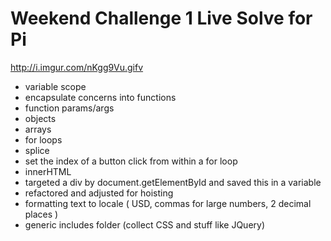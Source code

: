 Weekend Challenge 1 Live Solve for Pi
=====================================

http://i.imgur.com/nKgg9Vu.gifv

* variable scope
* encapsulate concerns into functions
* function params/args
* objects
* arrays
* for loops
* splice
* set the index of a button click from within a for loop
* innerHTML
* targeted a div by document.getElementById and saved this in a variable
* refactored and adjusted for hoisting
* formatting text to locale ( USD, commas for large numbers, 2 decimal places )
* generic includes folder (collect CSS and stuff like JQuery)
